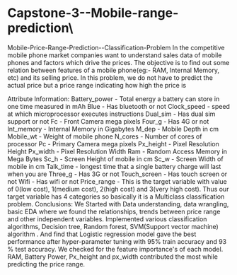 # Capstone-3--Mobile-range-prediction\
Mobile-Price-Range-Prediction--Classification-Problem
In the competitive mobile phone market companies want to understand sales data of mobile phones and factors which drive the prices. The objective is to find out some relation between features of a mobile phone(eg:- RAM, Internal Memory, etc) and its selling price. In this problem, we do not have to predict the actual price but a price range indicating how high the price is

Attribute Information:
Battery_power - Total energy a battery can store in one time measured in mAh
Blue - Has bluetooth or not
Clock_speed - speed at which microprocessor executes instructions
Dual_sim - Has dual sim support or not
Fc - Front Camera mega pixels
Four_g - Has 4G or not
Int_memory - Internal Memory in Gigabytes
M_dep - Mobile Depth in cm
Mobile_wt - Weight of mobile phone
N_cores - Number of cores of processor
Pc - Primary Camera mega pixels
Px_height - Pixel Resolution Height
Px_width - Pixel Resolution Width
Ram - Random Access Memory in Mega Bytes
Sc_h - Screen Height of mobile in cm
Sc_w - Screen Width of mobile in cm
Talk_time - longest time that a single battery charge will last when you are
Three_g - Has 3G or not
Touch_screen - Has touch screen or not
Wifi - Has wifi or not
Price_range - This is the target variable with value of
0(low cost),
1(medium cost),
2(high cost) and
3(very high cost).
Thus our target variable has 4 categories so basically it is a Multiclass classification problem.
Conclusions:
We Started with Data understanding, data wrangling, basic EDA where we found the relationships, trends between price range and other independent variables.
Implemented various classification algorithms, Decision tree, Random forest,  SVM(Support vector machine) algorithm . And find that Logistic regression model gave the best performance after hyper-parameter tuning with 95% train accuracy and 93 % test accuracy.
We checked for the feature importance's of each model. RAM, Battery Power, Px_height and px_width contributed the most while predicting the price range.
